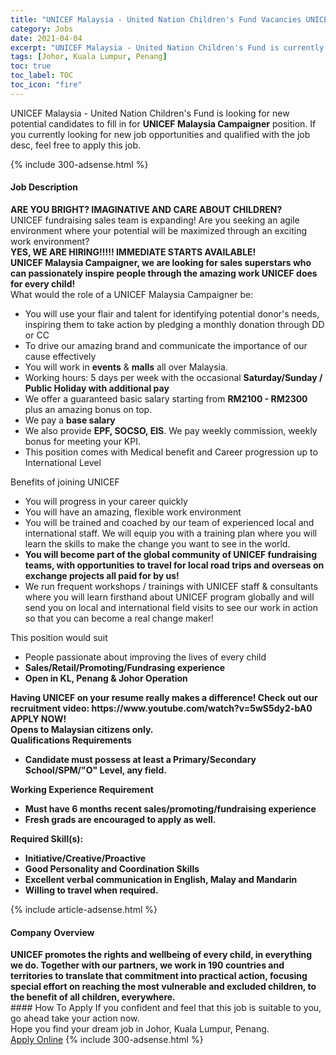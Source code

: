 ```yaml
---
title: "UNICEF Malaysia - United Nation Children's Fund Vacancies UNICEF Malaysia Campaigner" 
category: Jobs 
date: 2021-04-04 
excerpt: "UNICEF Malaysia - United Nation Children's Fund is currently looking for suitable person to fill in the UNICEF Malaysia Campaigner which based in Johor, Kuala Lumpur, Penang" 
tags: [Johor, Kuala Lumpur, Penang] 
toc: true 
toc_label: TOC 
toc_icon: "fire" 
--- 
```


<p>UNICEF Malaysia - United Nation Children's Fund is looking for new potential candidates to fill in for <b>UNICEF Malaysia Campaigner</b> position. If you currently looking for new job opportunities and qualified with the job desc, feel free to apply this job.
</p>{% include 300-adsense.html %} 
<div><div><h4>Job Description</h4></div><div><div><span><div><div><strong>ARE YOU BRIGHT? IMAGINATIVE AND CARE ABOUT CHILDREN?&#160;</strong></div><div>UNICEF fundraising sales team is expanding! Are you seeking an agile environment where your potential will be maximized through an exciting work environment?</div><div><strong>YES, WE ARE HIRING!!!!! IMMEDIATE STARTS AVAILABLE!</strong></div><div><strong>UNICEF Malaysia Campaigner, we are looking for sales superstars who can passionately inspire people through the amazing work UNICEF does for every child!</strong></div><div><div>What would the role of a UNICEF&#160;Malaysia Campaigner be:</div><ul><li>You will use your flair and talent for identifying potential donor's needs, inspiring them to take action by pledging a monthly donation through DD or CC</li><li>To drive our amazing brand and communicate the importance of our cause effectively</li><li>You will work in <strong>events</strong> &amp; <strong>malls</strong> all over Malaysia.</li><li>Working hours: 5 days per week with the occasional <strong>Saturday/Sunday / Public Holiday with additional pay</strong></li><li>We offer a guaranteed basic salary starting from <strong>RM2100 - RM2300 </strong>plus an amazing bonus on top.</li><li>We pay a <strong>base salary</strong></li><li>We also provide <strong>EPF, SOCSO, EIS</strong>. We pay weekly commission, weekly bonus for meeting your KPI.</li><li>This position comes with Medical benefit and Career progression up to International Level</li></ul></div><div><div>Benefits of joining UNICEF</div><ul><li>You will progress in your career quickly</li><li>You will have an amazing, flexible work environment</li><li>You will be trained and coached by our team of experienced local and international staff. We will equip you with a training plan where you will learn the skills to make the change you want to see in the world.</li><li><strong>You will become part of the global community of UNICEF fundraising teams, with opportunities to travel for local road trips and overseas on exchange projects all paid for by us!</strong></li><li>We run frequent workshops / trainings with UNICEF staff &amp; consultants where you will learn firsthand about UNICEF program globally and will send you on local and international field visits to see our work in action so that you can become a real change maker!</li></ul></div><div><div>This position would suit</div><ul><li>People passionate about improving the lives of every child</li><li><strong>Sales/Retail/Promoting/Fundrasing experience</strong></li><li><strong>Open in KL, Penang &amp; Johor Operation</strong></li></ul><div><strong>Having UNICEF on your resume really makes a difference! Check out our recruitment video: https://www.youtube.com/watch?v=5wS5dy2-bA0</strong></div><div><strong>APPLY NOW!</strong></div><strong>Opens to Malaysian citizens only.</strong><div><strong>Qualifications Requirements</strong></div><ul><li><strong>Candidate must possess at least a Primary/Secondary School/SPM/"O" Level, any field.</strong></li></ul><strong>Working Experience Requirement</strong><ul><li><strong>Must have 6 months recent sales/promoting/fundraising experience</strong></li><li><strong><strong>Fresh grads are encouraged to apply as well.</strong></strong></li></ul><div><strong>Required Skill(s):</strong></div><ul><li><strong>Initiative/Creative/Proactive</strong></li><li><strong><strong>Good Personality and Coordination Skills</strong></strong></li><li><strong><strong><strong>Excellent verbal communication in English, Malay and Mandarin</strong></strong></strong></li><li><strong><strong><strong><strong>Willing to travel when required.</strong></strong></strong></strong></li></ul></div></div></span></div></div></div> 
{% include article-adsense.html %} 
<div><div><h4>Company Overview</h4></div><div><div><span><div><div>
<strong>UNICEF promotes the rights and wellbeing of every child, in everything we do. Together with our partners, we work in 190 countries and territories to translate that commitment into practical action, focusing special effort on reaching the most vulnerable and excluded children, to the benefit of all children, everywhere.</strong></div></div></span></div></div></div> 
#### How To Apply 
If you confident and feel that this job is suitable to you, go ahead take your action now. <br/> 
Hope you find your dream job in Johor, Kuala Lumpur, Penang. <br/> 
<a href="https://www.jobstreet.com.my/en/job/unicef-malaysia-campaigner-4523728?jobId=jobstreet-my-job-4523728&" class="btn btn--info" target="_blank" rel="nofollow noopenner">Apply Online</a> 
{% include 300-adsense.html %} 